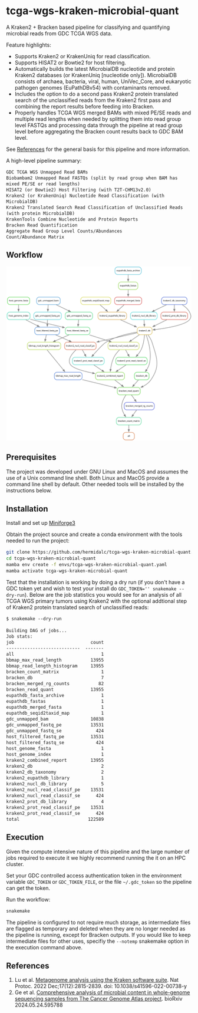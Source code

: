 # tcga-wgs-kraken-microbial-quant

A Kraken2 + Bracken based pipeline for classifying and quantifying
microbial reads from GDC TCGA WGS data.

Feature highlights:

- Supports Kraken2 or KrakenUniq for read classification.
- Supports HISAT2 or Bowtie2 for host filtering.
- Automatically builds the latest MicrobialDB nucleotide and protein
  Kraken2 databases (or KrakenUniq [nucleotide only]). MicrobialDB
  consists of archaea, bacteria, viral, human, UniVec_Core, and
  eukaryotic pathogen genomes (EuPathDBv54) with contaminants removed.
- Includes the option to do a second pass Kraken2 protein translated
  search of the unclassified reads from the Kraken2 first pass and
  combining the report results before feeding into Bracken.
- Properly handles TCGA WGS merged BAMs with mixed PE/SE reads and
  multiple read lengths when needed by splitting them into read group
  level FASTQs and processing data through the pipeline at read group
  level before aggregating the Bracken count results back to GDC BAM
  level.

See [References](#references) for the general basis for this pipeline
and more information.

A high-level pipeline summary:

```
GDC TCGA WGS Unmapped Read BAMs
Biobambam2 Unmapped Read FASTQs (split by read group when BAM has mixed PE/SE or read lengths)
HISAT2 (or Bowtie2) Host Filtering (with T2T-CHM13v2.0)
Kraken2 (or KrakenUniq) Nucleotide Read Classification (with MicrobialDB)
Kraken2 Translated Search Read Classification of Unclassified Reads (with protein MicrobialDB)
KrakenTools Combine Nucleotide and Protein Reports
Bracken Read Quantification
Aggregate Read Group Level Counts/Abundances
Count/Abundance Matrix
```

## Workflow

![Snakemake rule graph](tcga-wgs-kraken-microbial-quant.svg)

## Prerequisites

The project was developed under GNU Linux and MacOS and assumes the
use of a Unix command line shell. Both Linux and MacOS provide a
command line shell by default. Other needed tools will be installed
by the instructions below.

## Installation

Install and set up
[Miniforge3](https://github.com/conda-forge/miniforge#download)

Obtain the project source and create a conda environment with the tools
needed to run the project:

```bash
git clone https://github.com/hermidalc/tcga-wgs-kraken-microbial-quant.git
cd tcga-wgs-kraken-microbial-quant
mamba env create -f envs/tcga-wgs-kraken-microbial-quant.yaml
mamba activate tcga-wgs-kraken-microbial-quant
```

Test that the installation is working by doing a dry run (if you don't
have a GDC token yet and wish to test your install do
`GDC_TOKEN='' snakemake --dry-run`). Below are the job statistics you
would see for an analysis of all TCGA WGS primary tumors using Kraken2
with the optional addtional step of Kraken2 protein translated search of
unclassified reads:

```
$ snakemake --dry-run

Building DAG of jobs...
Job stats:
job                             count
----------------------------  -------
all                                 1
bbmap_max_read_length           13955
bbmap_read_length_histogram     13955
bracken_count_matrix                1
bracken_db                          7
bracken_merged_rg_counts           82
bracken_read_quant              13955
eupathdb_fasta_archive              1
eupathdb_fastas                     1
eupathdb_merged_fasta               1
eupathdb_seqid2taxid_map            1
gdc_unmapped_bam                10838
gdc_unmapped_fastq_pe           13531
gdc_unmapped_fastq_se             424
host_filtered_fastq_pe          13531
host_filtered_fastq_se            424
host_genome_fasta                   1
host_genome_index                   1
kraken2_combined_report         13955
kraken2_db                          2
kraken2_db_taxonomy                 2
kraken2_eupathdb_library            1
kraken2_nucl_db_library             5
kraken2_nucl_read_classif_pe    13531
kraken2_nucl_read_classif_se      424
kraken2_prot_db_library             4
kraken2_prot_read_classif_pe    13531
kraken2_prot_read_classif_se      424
total                          122589
```


## Execution

Given the compute intensive nature of this pipeline and the large
number of jobs required to execute it we highly recommend running the
it on an HPC cluster.

Set your GDC controlled access authentication token in the environment
variable `GDC_TOKEN` or `GDC_TOKEN_FILE`, or the file `~/.gdc_token`
so the pipeline can get the token.

Run the workflow:

```bash
snakemake
```

The pipeline is configured to not require much storage, as intermediate
files are flagged as temporary and deleted when they are no longer
needed as the pipeline is running, except for Bracken outputs. If you
would like to keep intermediate files for other uses, specifiy the
`--notemp` snakemake option in the execution command above.

## References

1. Lu et al. [Metagenome analysis using the Kraken software suite](
    https://www.ncbi.nlm.nih.gov/pmc/articles/PMC9725748/).
Nat Protoc. 2022 Dec;17(12):2815-2839. doi: 10.1038/s41596-022-00738-y
2. Ge et al. [Comprehensive analysis of microbial content in whole-genome
sequencing samples from The Cancer Genome Atlas project](
    https://doi.org/10.1101/2024.05.24.595788). bioRxiv 2024.05.24.595788
